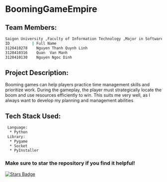 # BoomingGameEmpire

## Team  Members:
```bash
Saigon University ,Faculty of Information Technology ,Major in Software Engineering
ID          | Full Name
3120410278    Nguyen Thanh Quynh Linh
3120410316    Quan  Van Manh
3120410130    Nguyen Ngoc Dinh
```
## Project Description:
Booming games can help players practice time management skills and prioritize work. During the gameplay, the player must strategically locate the boom and 
use resources efficiently to win. This suits me very well, as I always want to develop my planning and management abilities
## Tech Stack Used:
```bash
 Language:
  * Python
 Library:
  * Pygame
  * Socket
  * PyInstaller
```
### Make sure to star the repository if you find it helpful!
<a href="https://github.com/Quynh-Linh-IT/BoomingGameEmpire/stargazers"><img src="https://img.shields.io/github/stars/Quynh-Linh-IT/BoomingGameEmpire?color=yellow" alt="Stars Badge"/></a>
